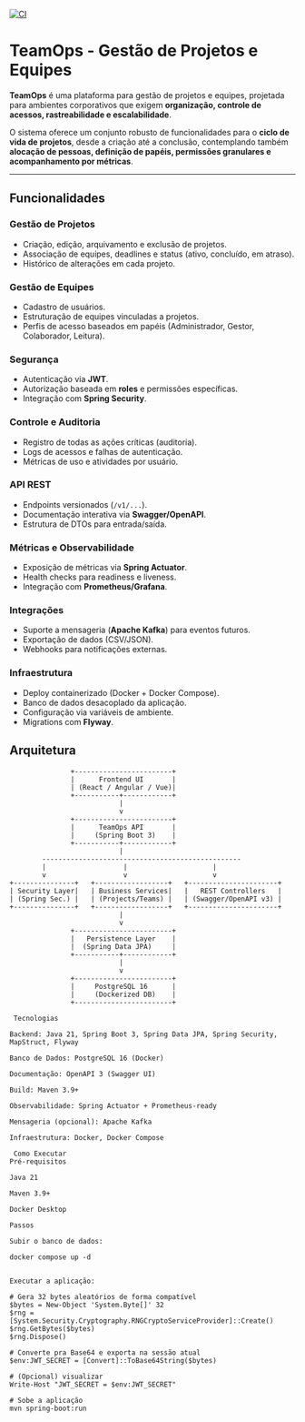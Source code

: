 [![CI](https://github.com/rafabrh/TeamOps/actions/workflows/ci.yml/badge.svg)](https://github.com/rafabrh/TeamOps/actions/workflows/ci.yml)


# TeamOps - Gestão de Projetos e Equipes

**TeamOps** é uma plataforma para gestão de projetos e equipes, projetada para ambientes corporativos que exigem **organização, controle de acessos, rastreabilidade e escalabilidade**.

O sistema oferece um conjunto robusto de funcionalidades para o **ciclo de vida de projetos**, desde a criação até a conclusão, contemplando também **alocação de pessoas, definição de papéis, permissões granulares e acompanhamento por métricas**.

---

##  Funcionalidades

### Gestão de Projetos
- Criação, edição, arquivamento e exclusão de projetos.  
- Associação de equipes, deadlines e status (ativo, concluído, em atraso).  
- Histórico de alterações em cada projeto.  

### Gestão de Equipes
- Cadastro de usuários.  
- Estruturação de equipes vinculadas a projetos.  
- Perfis de acesso baseados em papéis (Administrador, Gestor, Colaborador, Leitura).  

### Segurança
- Autenticação via **JWT**.  
- Autorização baseada em **roles** e permissões específicas.  
- Integração com **Spring Security**.  

### Controle e Auditoria
- Registro de todas as ações críticas (auditoria).  
- Logs de acessos e falhas de autenticação.  
- Métricas de uso e atividades por usuário.  

### API REST
- Endpoints versionados (`/v1/...`).  
- Documentação interativa via **Swagger/OpenAPI**.  
- Estrutura de DTOs para entrada/saída.  

### Métricas e Observabilidade
- Exposição de métricas via **Spring Actuator**.  
- Health checks para readiness e liveness.  
- Integração com **Prometheus/Grafana**.  

### Integrações
- Suporte a mensageria (**Apache Kafka**) para eventos futuros.  
- Exportação de dados (CSV/JSON).  
- Webhooks para notificações externas.  

### Infraestrutura
- Deploy containerizado (Docker + Docker Compose).  
- Banco de dados desacoplado da aplicação.  
- Configuração via variáveis de ambiente.  
- Migrations com **Flyway**.  


##  Arquitetura

```text
               +------------------------+
               |      Frontend UI       |
               | (React / Angular / Vue)|
               +-----------+------------+
                           |
                           v
               +------------------------+
               |      TeamOps API       |
               |     (Spring Boot 3)    |
               +-----------+------------+
                           |
        -------------------------------------------------
        |                   |                     |
        v                   v                     v
+---------------+   +------------------+   +----------------------+
| Security Layer|   | Business Services|   |   REST Controllers   |
| (Spring Sec.) |   | (Projects/Teams) |   | (Swagger/OpenAPI v3) |
+---------------+   +------------------+   +----------------------+
                           |
                           v
               +------------------------+
               |   Persistence Layer    |
               |  (Spring Data JPA)     |
               +-----------+------------+
                           |
                           v
               +------------------------+
               |     PostgreSQL 16      |
               |     (Dockerized DB)    |
               +------------------------+

 Tecnologias

Backend: Java 21, Spring Boot 3, Spring Data JPA, Spring Security, MapStruct, Flyway

Banco de Dados: PostgreSQL 16 (Docker)

Documentação: OpenAPI 3 (Swagger UI)

Build: Maven 3.9+

Observabilidade: Spring Actuator + Prometheus-ready

Mensageria (opcional): Apache Kafka

Infraestrutura: Docker, Docker Compose

 Como Executar
Pré-requisitos

Java 21

Maven 3.9+

Docker Desktop

Passos

Subir o banco de dados:

docker compose up -d


Executar a aplicação:

# Gera 32 bytes aleatórios de forma compatível
$bytes = New-Object 'System.Byte[]' 32
$rng = [System.Security.Cryptography.RNGCryptoServiceProvider]::Create()
$rng.GetBytes($bytes)
$rng.Dispose()

# Converte pra Base64 e exporta na sessão atual
$env:JWT_SECRET = [Convert]::ToBase64String($bytes)

# (Opcional) visualizar
Write-Host "JWT_SECRET = $env:JWT_SECRET"

# Sobe a aplicação
mvn spring-boot:run


